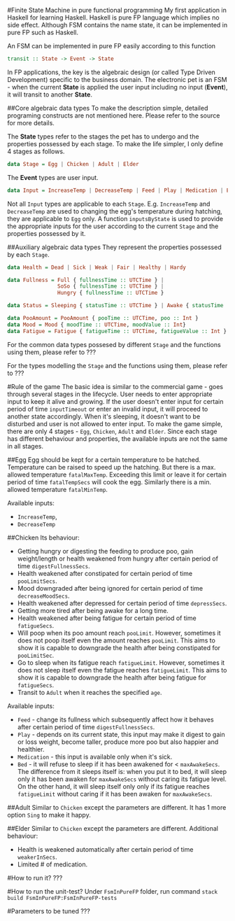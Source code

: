 #Finite State Machine in pure functional programming
My first application in Haskell for learning Haskell.
Haskell is pure FP language which implies no side effect.  Although FSM contains the name state, it can be implemented in pure FP such as Haskell.

An FSM can be implemented in pure FP easily according to this function
```Haskell
transit :: State -> Event -> State
```
In FP applications, the key is the algebraic design (or called Type Driven Development) specific to the business domain.  The electronic pet is an FSM - when the current **State** is applied the user input including no input (**Event**), it will transit to another **State**.

##Core algebraic data types
To make the description simple, detailed programing constructs are not mentioned here.  Please refer to the source for more details.

The **State** types refer to the stages the pet has to undergo and the properties possessed by each stage.  To make the life simpler, I only define 4 stages as follows.
```Haskell
data Stage = Egg | Chicken | Adult | Elder
```

The **Event** types are user input.
```Haskell
data Input = IncreaseTemp | DecreaseTemp | Feed | Play | Medication | Bed | Sing
```
Not all `Input` types are applicable to each `Stage`.  E.g. `IncreaseTemp` and `DecreaseTemp` are used to changing the egg's temperature during hatching, they are applicable to `Egg` only.  A function `inputsByState` is used to provide the appropriate inputs for the user according to the current `Stage` and the properties possessed by it.

##Auxiliary algebraic data types
They represent the properties possessed by each `Stage`.
```Haskell
data Health = Dead | Sick | Weak | Fair | Healthy | Hardy

data Fullness = Full { fullnessTime :: UTCTime } |
                SoSo { fullnessTime :: UTCTime } |
                Hungry { fullnessTime :: UTCTime }

data Status = Sleeping { statusTime :: UTCTime } | Awake { statusTime :: UTCTime }

data PooAmount = PooAmount { pooTime :: UTCTime, poo :: Int }
data Mood = Mood { moodTime :: UTCTime, moodValue :: Int}
data Fatigue = Fatigue { fatigueTime :: UTCTime, fatigueValue :: Int }
```

For the common data types possesed by different `Stage` and the functions using them, please refer to ???

For the types modelling the `Stage` and the functions using them, please refer to ???

#Rule of the game
The basic idea is similar to the commercial game - goes through several stages in the lifecycle.  User needs to enter appropriate input to keep it alive and growing.  If the user doesn't enter input for certain period of time `inputTimeout` or enter an invalid input, it will proceed to another state accordingly.  When it's sleeping, it doesn't want to be disturbed and user is not allowed to enter input.  To make the game simple, there are only 4 stages - `Egg`, `Chicken`, `Adult` and `Elder`.  Since each stage has different behaviour and properties, the available inputs are not the same in all stages.  

##Egg
Egg should be kept for a certain temperature to be hatched.  Temperature can be raised to speed up the hatching.  But there is a max. allowed temperature `fatalMaxTemp`.  Exceeding this limit or leave it for certain period of time `fatalTempSecs` will cook the egg.  Similarly there is a min. allowed temperature `fatalMinTemp`.

Available inputs: 
* `IncreaseTemp`, 
* `DecreaseTemp`

##Chicken
Its behaviour:
* Getting hungry or digesting the feeding to produce poo, gain weight/length or health weakened from hungry after certain period of time `digestFullnessSecs`.
* Health weakened after constipated for certain period of time `pooLimitSecs`.
* Mood downgraded after being ignored for certain period of time `decreaseMoodSecs`.
* Health weakened after depressed for certain period of time `depressSecs`.
* Getting more tired after being awake for a long time.
* Health weakened after being fatigue for certain period of time `fatigueSecs`.
* Will poop when its poo amount reach `pooLimit`.  However, sometimes it does not poop itself even the amount reaches `pooLimit`.  This aims to show it is capable to downgrade the health after being constipated for `pooLimitSec`.
* Go to sleep when its fatigue reach `fatigueLimit`.  However, sometimes it does not sleep itself even the fatigue reaches `fatigueLimit`.  This aims to show it is capable to downgrade the health after being fatigue for `fatigueSecs`.
* Transit to `Adult` when it reaches the specified `age`.

Available inputs:
* `Feed` - change its fullness which subsequently affect how it behaves after certain period of time `digestFullnessSecs`.
* `Play` - depends on its current state, this input may make it digest to gain or loss weight, become taller, produce more poo but also happier and healthier.
* `Medication` - this input is available only when it's sick.
* `Bed` - it will refuse to sleep if it has been awakened for < `maxAwakeSecs`.  The difference from it sleeps itself is: when you put it to bed, it will sleep only it has been awaken for `maxAwakeSecs` without caring its fatigue level.  On the other hand, it will sleep itself only only if its fatigue reaches `fatigueLimit` without caring if it has been awaken for `maxAwakeSecs`.

##Adult
Similar to `Chicken` except the parameters are different.  It has 1 more option `Sing` to make it happy.

##Elder
Similar to `Chicken` except the parameters are different.
Additional behaviour:
* Health is weakened automatically after certain period of time `weakerInSecs`.
* Limited # of medication.

#How to run it?
???

#How to run the unit-test?
Under `FsmInPureFP` folder, run command
`stack build FsmInPureFP:FsmInPureFP-tests`

#Parameters to be tuned
???
